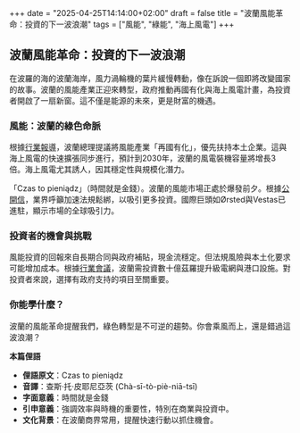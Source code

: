 +++
date = "2025-04-25T14:14:00+02:00"
draft = false
title = "波蘭風能革命：投資的下一波浪潮"
tags = ["風能", "綠能", "海上風電"]
+++

## 波蘭風能革命：投資的下一波浪潮


在波羅的海的波蘭海岸，風力渦輪機的葉片緩慢轉動，像在訴說一個即將改變國家的故事。波蘭的風能產業正迎來轉型，政府推動再國有化與海上風電計畫，為投資者開啟了一扇新窗。這不僅是能源的未來，更是財富的機遇。

### 風能：波蘭的綠色命脈

根據[行業報導](https://businessinsider.com.pl/gospodarka/premier-chce-repolonizacji-gospodarki-sektor-wiatrowy-odpowiada-gotowa-strategia-na/v76q3ml)，波蘭總理提議將風能產業「再國有化」，優先扶持本土企業。這與海上風電的快速擴張同步進行，預計到2030年，波蘭的風電裝機容量將增長3倍。海上風電尤其誘人，因其穩定性與規模化潛力。

「Czas to pieniądz」（時間就是金錢）。波蘭的風能市場正處於爆發前夕。根據[公開信](https://www.bankier.pl/wiadomosc/List-otwarty-do-premiera-w-sprawie-morskich-wiatrakow-8930520.html)，業界呼籲加速法規鬆綁，以吸引更多投資。國際巨頭如Ørsted與Vestas已進駐，顯示市場的全球吸引力。

### 投資者的機會與挑戰

風能投資的回報來自長期合同與政府補貼，現金流穩定。但法規風險與本土化要求可能增加成本。根據[行業會議](https://enerad.pl/rusza-strategiczna-debata-o-przyszlosci-energetyki-wiatrowej-konferencja-psew2025-w-czerwcu/)，波蘭需投資數十億茲羅提升級電網與港口設施。對投資者來說，選擇有政府支持的項目至關重要。

### 你能學什麼？

波蘭的風能革命提醒我們，綠色轉型是不可逆的趨勢。你會乘風而上，還是錯過這波浪潮？

**本篇俚語**

- **俚語原文**：Czas to pieniądz
- **音譯**：查斯·托·皮耶尼亞茨 (Chà-sī-tò-piè-niā-tsī)
- **字面意義**：時間就是金錢
- **引申意義**：強調效率與時機的重要性，特別在商業與投資中。
- **文化背景**：在波蘭商界常用，提醒快速行動以抓住機會。